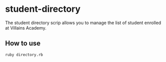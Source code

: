 # student-directory

The student directory scrip allows you to manage the list of student enrolled at Villains Academy.

## How to use ##
```shell
ruby directory.rb
```
